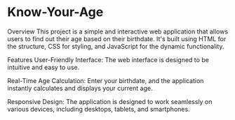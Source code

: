 # Know-Your-Age

Overview
This project is a simple and interactive web application that allows users to find out their age based on their birthdate. It's built using HTML for the structure, CSS for styling, and JavaScript for the dynamic functionality.

Features
User-Friendly Interface: The web interface is designed to be intuitive and easy to use.

Real-Time Age Calculation: Enter your birthdate, and the application instantly calculates and displays your current age.

Responsive Design: The application is designed to work seamlessly on various devices, including desktops, tablets, and smartphones.

